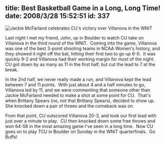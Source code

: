 title: Best Basketball Game in a Long, Long Time!
date: 2008/3/28 15:52:51
id: 337
---
![Jackie McFarland celebrates CU's victory over Villanova in the WNIT](/journal_images/mini-DSC02487-journal.jpg)

Last night I met my friend, John, up in Boulder to watch CU take on Villanova in the third round of the WNIT.  Coming into the game, Villanova was one of the best 3-point shooting teams in NCAA Women's history, and they showed it right off the bat, hitting their first two to go up 6-0.  It was quickly 9-2 and Villanova had their working margin for most of the night.  CU got down by as many as 11 in the first half, but cut the lead to 7 at the break. 

In the 2nd half, we never really made a run, and Villanova kept the lead between 7 and 11 points.  With just about 4 and a half minutes to go, Villanova led by 11, and we were commenting that someone other than Jackie McFarland needed to make a shot at some point for CU.  That's when Brittany Spears (no, not that Brittany Spears), decided to show up.  She knocked down a pair of threes and the comeback was on.

From that point, CU outscored Villanova 20-3, and took our first lead with just over a minute to play.  CU then knocked down some free throws and won 64-58 in the most amazing game I've seen in a long time.  Now CU goes on to play TCU in Boulder on Sunday in the WNIT quarterfinals.  Go Buffs!